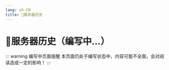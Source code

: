 ```yaml
---
lang: zh-CN
title: 📒服务器历史
---
```

# 📒服务器历史（编写中...）

::: warning 编写中页面提醒
本页面仍处于编写状态中，内容可能不全面，会对阅读造成一定的影响！
:::